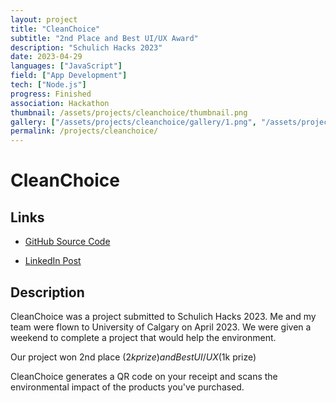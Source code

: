```yaml
---
layout: project
title: "CleanChoice"
subtitle: "2nd Place and Best UI/UX Award"
description: "Schulich Hacks 2023"
date: 2023-04-29
languages: ["JavaScript"]
field: ["App Development"]
tech: ["Node.js"]
progress: Finished
association: Hackathon
thumbnail: /assets/projects/cleanchoice/thumbnail.png
gallery: ["/assets/projects/cleanchoice/gallery/1.png", "/assets/projects/cleanchoice/gallery/10.png", "/assets/projects/cleanchoice/gallery/11.png", "/assets/projects/cleanchoice/gallery/12.png", "/assets/projects/cleanchoice/gallery/13.png", "/assets/projects/cleanchoice/gallery/14.png", "/assets/projects/cleanchoice/gallery/15.png", "/assets/projects/cleanchoice/gallery/16.png", "/assets/projects/cleanchoice/gallery/17.png", "/assets/projects/cleanchoice/gallery/18.png", "/assets/projects/cleanchoice/gallery/19.png", "/assets/projects/cleanchoice/gallery/2.png", "/assets/projects/cleanchoice/gallery/20.png", "/assets/projects/cleanchoice/gallery/21.png", "/assets/projects/cleanchoice/gallery/22.png", "/assets/projects/cleanchoice/gallery/3.png", "/assets/projects/cleanchoice/gallery/4.png", "/assets/projects/cleanchoice/gallery/5.png", "/assets/projects/cleanchoice/gallery/6.png", "/assets/projects/cleanchoice/gallery/7.png", "/assets/projects/cleanchoice/gallery/8.png", "/assets/projects/cleanchoice/gallery/9.png"]
permalink: /projects/cleanchoice/
---
```


# CleanChoice

## Links

- [GitHub Source Code](https://github.com/JeremyTubongbanua/CleanChoice)

- [LinkedIn Post](https://www.linkedin.com/posts/jeremy-tubongbanua_thank-you-schulich-school-of-engineering-activity-7060422361740677120-37kN?utm_source=share&utm_medium=member_desktop)

## Description

CleanChoice was a project submitted to Schulich Hacks 2023. Me and my team were flown to University of Calgary on April 2023. We were given a weekend to complete a project that would help the environment.

Our project won 2nd place ($2k prize) and Best UI/UX ($1k prize)

CleanChoice generates a QR code on your receipt and scans the environmental impact of the products you've purchased.
